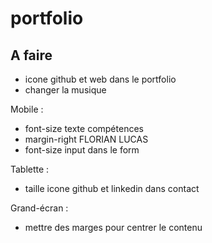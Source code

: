 # portfolio

## A faire

- icone github et web dans le portfolio 
- changer la musique

Mobile : 
- font-size texte compétences 
- margin-right FLORIAN LUCAS
- font-size input dans le form

Tablette :
- taille icone github et linkedin dans contact

Grand-écran : 
- mettre des marges pour centrer le contenu 




